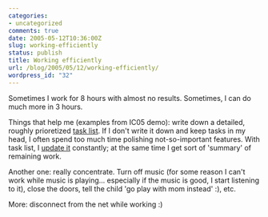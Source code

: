 ```yaml
---
categories:
- uncategorized
comments: true
date: 2005-05-12T10:36:00Z
slug: working-efficiently
status: publish
title: Working efficiently
url: /blog/2005/05/12/working-efficiently/
wordpress_id: "32"
---
```


Sometimes I work for 8 hours with almost no results. Sometimes, I can do much more in 3 hours.

Things that help me (examples from IC05 demo): write down a detailed, roughly prioretized [task list](http://svn.berlios.de/viewcvs/dingus/trunk/ic2005/todo.txt?view=markup). If I don't write it down and keep tasks in my head, I often spend too much time polishing not-so-important features. With task list, I [update it](http://svn.berlios.de/viewcvs/dingus/trunk/ic2005/todo.txt?view=log) constantly; at the same time I get sort of 'summary' of remaining work.

Another one: really concentrate. Turn off music (for some reason I can't work while music is playing... especially if the music is good, I start listening to it), close the doors, tell the child 'go play with mom instead' :), etc.

More: disconnect from the net while working :)


